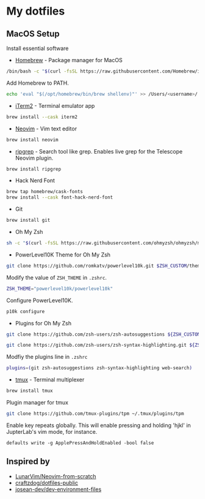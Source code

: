# My dotfiles

## MacOS Setup

Install essential software

- [Homebrew](https://brew.sh/) - Package manager for MacOS

```bash
/bin/bash -c "$(curl -fsSL https://raw.githubusercontent.com/Homebrew/install/HEAD/install.sh)"
```

Add Homebrew to PATH.

```bash
echo 'eval "$(/opt/homebrew/bin/brew shellenv)"' >> /Users/<username>/.zshrc
```

- [iTerm2](https://formulae.brew.sh/cask/iterm2) - Terminal emulator app

```bash
brew install --cask iterm2
```

- [Neovim](https://formulae.brew.sh/formula/neovim) - Vim text editor

```bash
brew install neovim
```

- [ripgrep](https://formulae.brew.sh/formula/ripgrep) - Search tool like grep. Enables live grep for the Telescope Neovim plugin.

```bash
brew install ripgrep
```

- Hack Nerd Font

```bash
brew tap homebrew/cask-fonts
brew install --cask font-hack-nerd-font
```

- Git

```bash
brew install git
```

- Oh My Zsh

```bash
sh -c "$(curl -fsSL https://raw.githubusercontent.com/ohmyzsh/ohmyzsh/master/tools/install.sh)"
```

- PowerLevel10K Theme for Oh My Zsh

```bash
git clone https://github.com/romkatv/powerlevel10k.git $ZSH_CUSTOM/themes/powerlevel10k
```

Modify the value of `ZSH_THEME` in `.zshrc`.

```bash
ZSH_THEME="powerlevel10k/powerlevel10k"
```

Configure PowerLevel10K.

```bash
p10k configure
```

- Plugins for Oh My Zsh

```bash
git clone https://github.com/zsh-users/zsh-autosuggestions ${ZSH_CUSTOM:-~/.oh-my-zsh/custom}/plugins/zsh-autosuggestions
```

```bash
git clone https://github.com/zsh-users/zsh-syntax-highlighting.git ${ZSH_CUSTOM:-~/.oh-my-zsh/custom}/plugins/zsh-syntax-highlighting
```

Modfiy the plugins line in `.zshrc`

```bash
plugins=(git zsh-autosuggestions zsh-syntax-highlighting web-search)
```

- [tmux](https://formulae.brew.sh/formula/tmux) - Terminal multiplexer

```bash
brew install tmux
```

Plugin manager for tmux

```bash
git clone https://github.com/tmux-plugins/tpm ~/.tmux/plugins/tpm
```

Enable key repeats globally. This will enable pressing and holding 'hjkl' in JupterLab's vim mode, for instance.

```
defaults write -g ApplePressAndHoldEnabled -bool false
```

## Inspired by

- [LunarVim/Neovim-from-scratch](https://github.com/LunarVim/Neovim-from-scratch)
- [craftzdog/dotfiles-public](https://github.com/craftzdog/dotfiles-public)
- [josean-dev/dev-environment-files](https://github.com/josean-dev/dev-environment-files)
